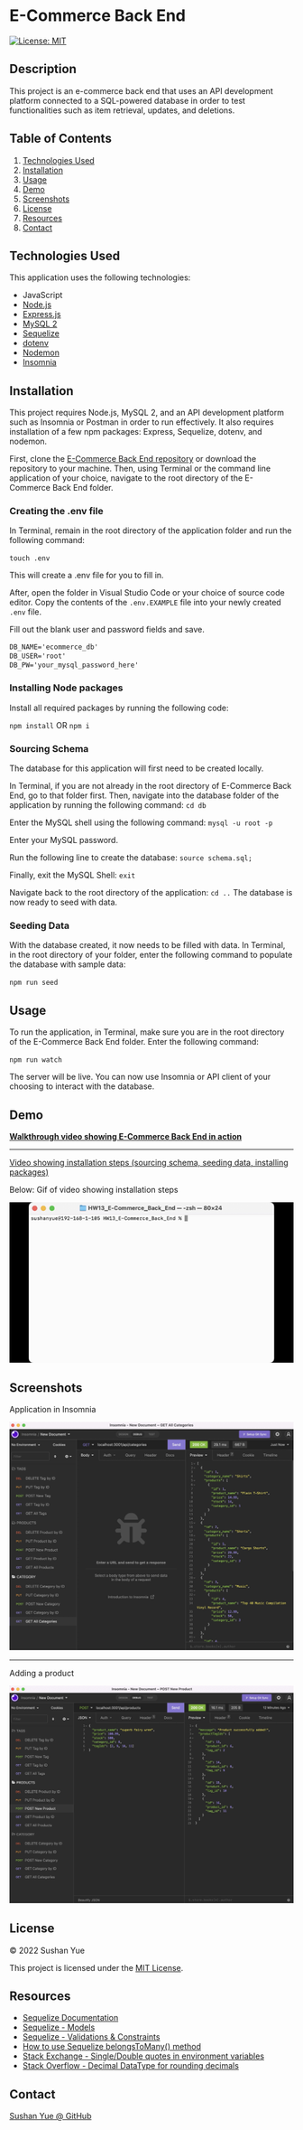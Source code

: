 # E-Commerce Back End
[![License: MIT](https://img.shields.io/badge/License-MIT-yellow.svg)](https://opensource.org/licenses/MIT)

## Description

This project is an e-commerce back end that uses an API development platform connected to a SQL-powered database in order to test functionalities such as item retrieval, updates, and deletions.

## Table of Contents

1. [Technologies Used](#technologies-used)
2. [Installation](#installation)
3. [Usage](#usage)
4. [Demo](#demo)
5. [Screenshots](#screenshots)
6. [License](#license)
7. [Resources](#resources)
8. [Contact](#contact)

## Technologies Used

This application uses the following technologies:

* JavaScript
* [Node.js](https://nodejs.dev/)
* [Express.js](https://expressjs.com/)
* [MySQL 2](https://www.mysql.com/)
* [Sequelize](https://sequelize.org/)
* [dotenv](https://www.npmjs.com/package/dotenv)
* [Nodemon](https://www.npmjs.com/package/nodemon)
* [Insomnia](https://insomnia.rest/)

## Installation

This project requires Node.js, MySQL 2, and an API development platform such as Insomnia or Postman in order to run effectively. It also requires installation of a few npm packages: Express, Sequelize, dotenv, and nodemon.

First, clone the [E-Commerce Back End repository](https://github.com/AtlantaBlack/E-Commerce_Back_End) or download the repository to your machine. Then, using Terminal or the command line application of your choice, navigate to the root directory of the E-Commerce Back End folder.

### Creating the .env file

In Terminal, remain in the root directory of the application folder and run the following command: 

`touch .env`

This will create a .env file for you to fill in.

After, open the folder in Visual Studio Code or your choice of source code editor. Copy the contents of the `.env.EXAMPLE` file into your newly created `.env` file.

Fill out the blank user and password fields and save.

```
DB_NAME='ecommerce_db'
DB_USER='root'
DB_PW='your_mysql_password_here'

```

### Installing Node packages

Install all required packages by running the following code:

`npm install` OR `npm i`

### Sourcing Schema

The database for this application will first need to be created locally.

In Terminal, if you are not already in the root directory of E-Commerce Back End, go to that folder first. Then, navigate into the database folder of the application by running the following command: `cd db`

Enter the MySQL shell using the following command: `mysql -u root -p`

Enter your MySQL password.

Run the following line to create the database: `source schema.sql;`

Finally, exit the MySQL Shell: `exit`

Navigate back to the root directory of the application: `cd ..`
The database is now ready to seed with data.

### Seeding Data

With the database created, it now needs to be filled with data. In Terminal, in the root directory of your folder, enter the following command to populate the database with sample data:

`npm run seed`

## Usage

To run the application, in Terminal, make sure you are in the root directory of the E-Commerce Back End folder. Enter the following command:

`npm run watch`

The server will be live. You can now use Insomnia or API client of your choosing to interact with the database.

## Demo

**[Walkthrough video showing E-Commerce Back End in action](https://drive.google.com/file/d/1KyC1_Je1nax63aUVd-FrLgp4DK02e9ty/view)**

---

[Video showing installation steps (sourcing schema, seeding data, installing packages)](https://drive.google.com/file/d/1InO3Vgo01PjOPlNOQyDnMlYJgHVnL-Cr/view)

Below: Gif of video showing installation steps

![Demo of E-Commerce Back End: installation steps](assets/images/demo-installation.gif?raw=true "Demo of E-Commerce Back End: installation steps")


## Screenshots

Application in Insomnia

![Screenshot of E-Commerce Back End: Categories in Insomnia](assets/images/screenshot-categories.jpg?raw=true "E-Commerce Back End screenshot categories in Insomnia")

---

Adding a product

![Screenshot of E-Commerce Back End: Adding a product](assets/images/screenshot-add-product.jpg?raw=true "E-Commerce Back End screenshot adding a product")

## License

© 2022 Sushan Yue

This project is licensed under the [MIT License](./LICENSE.txt).

## Resources

* [Sequelize Documentation](https://sequelize.org/docs/v6/)
* [Sequelize - Models](https://sequelize.org/docs/v6/core-concepts/model-basics/#default-values)
* [Sequelize - Validations & Constraints](https://sequelize.org/docs/v6/core-concepts/validations-and-constraints/)
* [How to use Sequelize belongsToMany() method](https://sebhastian.com/sequelize-belongstomany/#:~:text=The%20Sequelize%20belongsToMany()%20method%20is%20used%20to%20create%20a,primary%20keys%20of%20both%20models.)
* [Stack Exchange - Single/Double quotes in environment variables](https://unix.stackexchange.com/questions/16303/what-is-the-significance-of-single-and-double-quotes-in-environment-variables)
* [Stack Overflow - Decimal DataType for rounding decimals](https://stackoverflow.com/questions/13501459/decimal-datatype-is-rounding-the-values)


## Contact
[Sushan Yue @ GitHub](https://github.com/AtlantaBlack)


